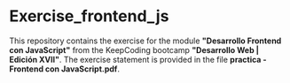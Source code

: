 # Exercise_frontend_js

This repository contains the exercise for the module **"Desarrollo Frontend con JavaScript"** from the KeepCoding bootcamp **"Desarrollo Web | Edición XVII"**.
The exercise statement is provided in the file **practica - Frontend con JavaScript.pdf**.

